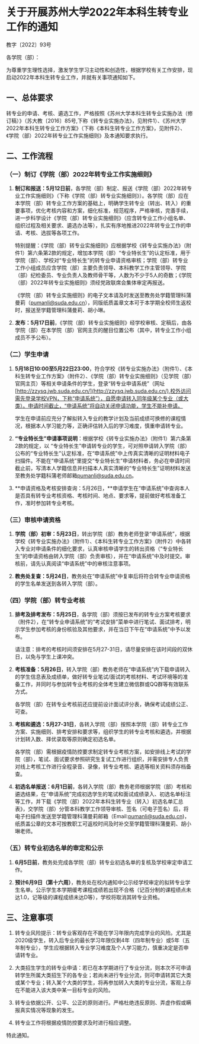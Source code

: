 # 关于开展苏州大学2022年本科生转专业工作的通知

教字〔2022〕93号

各学院（部）：

为尊重学生理性选择，激发学生学习主动性和创造性，根据学校有关工作安排，现启动2022年本科生转专业工作，并就有关事项通知如下。

## 一、总体要求

转专业的申请、考核、遴选工作，严格按照《苏州大学本科生转专业实施办法（修订稿）》（苏大教〔2016〕85号,下称《转专业实施办法》，见附件1）、《苏州大学2022年本科生转专业工作方案》（下称《本科生转专业工作方案》，见附件2）、《学院（部）2022年转专业工作实施细则》及本通知要求执行。

## 二、工作流程

### （一）制订《学院（部）2022年转专业工作实施细则》

1. **制订和报送：5月12日前**，各学院（部）制定、报送《学院（部）2022年转专业工作实施细则》（下称《学院（部）转专业实施细则》）。各学院（部）应在本学院（部）转专业工作方案的基础上，明确学生转专业（转出、转入）的重要事项，优化考核内容和方案，细化标准，规范程序，严格审核，完善手续，进一步科学设计《学院（部）转专业实施细则》（应含转专业工作小组名单、组织过程及相关要求、遴选办法等），扎实有序地推进2022年转专业工作的申请、考核、选拔等各项工作。

   特别提醒：《学院（部）转专业实施细则》应根据学校《转专业实施办法》（附件1）第六条第2款的规定，增加本学院（部）“专业特长生”的认定标准，用于学院（部）、学校对“专业特长生”的转专业申请资格审核；学院（部）转专业工作小组成员应含学院（部）主要负责领导、本科教学工作主管领导、学院（部）纪检委员、专业负责人及教师骨干等，人数为不少于5人的奇数；《学院（部）2022年转专业实施细则》须经党政联席会集体审定再报送。

   《学院（部）转专业实施细则》的电子文本请及时发送至教务处学籍管理科蒲曼莉（[pumanli@suda.edu.cn](mailto:pumanli@suda.edu.cn)），同版纸质盖章文本可于本学期全校师生返校时，报送至学籍管理科蒲曼莉、胡小琳。

2. **发布：5月17日前**，《学院（部）转专业实施细则》经学校审核、定稿后，由各学院（部）在本学院（部）官网主页的醒目位置公布（其中，转专业工作小组成员不予公布）。

### （二）学生申请

1. **5月18日10:00至5月22日23:00**，符合学校《转专业实施办法》（附件1）、《本科生转专业工作方案》（附件2）、《学院（部）转专业实施细则》（见学院（部）官网主页）等相关申请条件的学生，登录“转专业申请系统”（网址[http://zzysq.jwb.suda.edu.cn/](http://zzysq.jwb.suda.edu.cn/),校外访问需先登录学校VPN，下称“申请系统”），自愿申请转入同年级某个专业（或大类）。申请时间截止，“申请系统”将自动关闭申请功能，学生不能补申请。

   学生在申请前应充分了解拟转入专业的教学计划及当前成绩可换修的课程情况，根据本人学习能力等，正确评估转入后的学习难度，慎重申请转专业。
2. **“专业特长生”申请事项说明**：根据学校《转专业实施办法》（附件1）第六条第2款的规定，以 “专业特长生”申请转专业的学生，可对照申请转入学院（部）公布的“专业特长生”认定标准，在“申请系统”中上传真实清晰的证明材料电子扫描件。不能在“申请系统”里提交“专业特长生”申请材料者，务必在申请时间截止前，写清本人学籍信息并扫描本人真实清晰的“专业特长生”证明材料发送至教务处学籍科蒲老师邮箱[pumanli@suda.edu.cn](mailto:pumanli@suda.edu.cn)。

3. **申请资格及考核安排查询：5月26日，**申请学生在“申请系统”中查询本人是否具有转专业考核资格、考核时间、地点、要求等，提前做好考核准备工作，准时参加转专业考核。

### （三）审核申请资格

1. **学院（部）初审：5月23日**，转出学院（部）教务老师登录“申请系统”，根据学校《转专业实施办法》（附件1）、《本科生转专业工作方案》（附件2）中各转入专业对申请条件的细化要求，认真审核申请学生的转出资格（“专业特长生”的申请资格由转入学院（部）负责审核），并在“申请系统”中及时提交。审核前，请先认真阅读“申请系统”中的审核注意事项。 

2. **教务处复查：5月24日**，教务处在“申请系统”中复审后将符合转专业申请资格的学生名单发送到各转入学院（部）。 

### （四）学院（部）转专业考核

1. **排考及排考发布：5月25日**，各学院（部）须按已发布的转专业方案考核要求（附件2），在“转专业申请系统”的“考试安排”菜单中进行笔试、面试排考，明示学生参加考核的身份核验及其他要求，并在当日下午在“申请系统”中予以发布。

   请注意：排考的考核时间须安排在5月27-31日，请尽量安排在该时间段的双休日，以免与学生上课冲突。

2. **考核准备：5月26日**，转入学院（部）教务老师在“申请系统”内下载申请转入的学生信息表及成绩单，做好转专业笔试/面试的考核材料、考试环境等的准备工作，并同时与参加转专业考核的全体考生建立微信群或QQ群等有效联系方式。

   各学院（部）在转专业考核前还应提前设计面试评分表，确保考试成绩公正、可查。

3. **考核和遴选：5月27-31日**，各转入学院（部）按照本学院（部）转专业工作方案、实施细则、排考安排和要求等，组织学生的转专业考核和遴选，并根据计划转入数、择优录取等原则确定初选名单。

   各学院（部）需根据疫情防控要求制定转专业考核方案，如安排线上考试的学院（部），笔试、面试要求参照研究生复试工作进行组织，并需安排专人负责对线上考核工作进行全程录音、录像，转专业考核、遴选等相关资料须存档备查。

4. **初选名单报送：6月1日前**，各转入学院（部）教务老师根据学院（部）考核和遴选结果，在“申请系统”完成初选学生的笔试和面试成绩录入、初选名单标注等工作，并下载《学院（部）2022年本科生转专业（转入）初选名单汇总表》，交学院（部）分管本科教学工作领导审核、签名（可电子签名）后，将电子扫描件发送至学籍管理科蒲曼莉邮箱（Email:[pumanli@suda.edu.cn](mailto:pumanli@suda.edu.cn))，纸质盖公章的文本可按教职工可返校时间及时补交至学籍管理科蒲曼莉、胡小琳老师。

### （五）转专业初选名单的审定和公示

1. **6月5日前**，教务处完成各学院（部）转专业初选名单的复核及学校审定申请工作。

2. **预计6月9日（第十六周）**，教务处在校内通知中公示经学校审定的拟转专业学生名单。公示学生本学期缓考课程成绩若出现不合格（记百分制的课程绩点未达1.0，记等级的课程成绩未达D等），学校将取消其转专业资格。

## 三、注意事项

1. 转专业风险提示：转专业客观存在不能在学习年限内完成学业的风险。尤其是2020级学生，转入后专业的最长学习年限仅剩4年（四年制专业）或5年（五年制专业），学生应根据转入专业学习难度及个人学习能力，慎重决定是否申请转专业。

2. 大类招生学生的转专业申请：若已在本学期进行了专业分流，则本次不可申请转学生所属大类招生下的各专业；若尚未进行专业分流，则可申请转其它大类或某个专业；转入某个大类的学生，将再参加转入大类的专业分流，客观上存在不能进入该大类中某一目标专业的风险。

3. 转专业依据公开、公平、公正的原则进行。严格杜绝违反原则、弄虚作假或瞒报真实情况等现象的发生。

4. 转专业工作将根据疫情防控要求及时进行相应调整。

  特此通知。